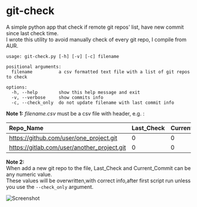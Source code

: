 # git-check

A simple python app that check if remote git repos' list, have new commit since last check time.<br />
I wrote this utility to avoid manually check of every git repo, I compile from AUR.<br />

```
usage: git-check.py [-h] [-v] [-c] filename

positional arguments:
  filename          a csv formatted text file with a list of git repos to check

options:
  -h, --help        show this help message and exit
  -v, --verbose     show commits info
  -c, --check_only  do not update filename with last commit info
```

**Note 1:**
_*filename.csv*_ must be a csv file with header, e.g. : 

| Repo_Name | Last_Check | Current_Commit |
| :---      | :---       | :---          |
|https://github.com/user/one_project.git|0|0
|https://gitlab.com/user/another_project.git|0|0

**Note 2:**<br />
When add a new git repo to the file, Last_Check and Current_Commit can be any numeric value.<br />
These values will be overwritten,with correct info,after first script run unless you use the `--check_only` argument.

![Screenshot](https://raw.github.com/dasnoopy/git-check/main/screenshot.png)
